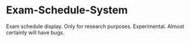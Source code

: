 # Exam-Schedule-System
Exam schedule display. Only for research purposes. Experimental. Almost certainly will have bugs.
